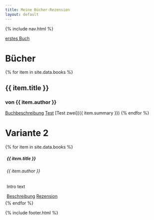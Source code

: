 ```yaml
---
title: Meine Bücher-Rezension
layout: default
---
```

{% include nav.html %}

[erstes Buch](_includes/buch_eins.md)
# Bücher
{% for item in site.data.books %}
## {{ item.title }}
### von **{{ item.author }}**
<a href="{{ item.summary }}">Buchbeschreibung</a>
[Test](buch_eins.md)
[Test zwei]({{ item.summary }})
{% endfor %}

# Variante 2
{% for item in site.data.books %}
<div class="card" style="width: 18rem; margin: 5px;">
  <div class="card-body">
    <h5 class="card-title">{{ item.title }}</h5>
    <h6 class="card-subtitle mb-2 text-muted">{{ item.author }}</h6>
    <p class="card-text">Intro text</p>
    <a href="{{ item.summary }}" class="card-link">Beschreibung</a>
    <a href="#" class="card-link">Rezension</a>
  </div>
</div>
{% endfor %}


{% include footer.html %}